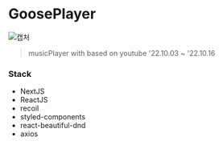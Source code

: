 # GoosePlayer

![캡처](https://user-images.githubusercontent.com/73521518/196152316-810ea835-d55e-433c-9c3b-41e54a77cc4d.PNG)

> musicPlayer with based on youtube
> '22.10.03 ~ '22.10.16

### Stack

-   NextJS
-   ReactJS
-   recoil
-   styled-components
-   react-beautiful-dnd
-   axios
